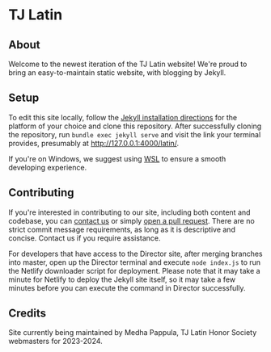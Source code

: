 # TJ Latin
## About
Welcome to the newest iteration of the TJ Latin website! We're proud to bring an easy-to-maintain static website, with blogging by Jekyll.

## Setup
To edit this site locally, follow the [Jekyll installation directions](https://jekyllrb.com/docs/installation/) for the platform of your choice and clone this repository. After successfully cloning the repository, run `bundle exec jekyll serve` and visit the link your terminal provides, presumably at <http://127.0.0.1:4000/latin/>.

If you're on Windows, we suggest using [WSL](https://docs.microsoft.com/en-us/windows/wsl/install) to ensure a smooth developing experience.

## Contributing
If you're interested in contributing to our site, including both content and codebase, you can [contact us](mailto:tjlatinwebmasters@gmail.com) or simply [open a pull request](https://docs.github.com/en/github/collaborating-with-pull-requests/proposing-changes-to-your-work-with-pull-requests/creating-a-pull-request). There are no strict commit message requirements, as long as it is descriptive and concise. Contact us if you require assistance.

For developers that have access to the Director site, after merging branches into master, open up the Director terminal and execute `node index.js` to run the Netlify downloader script for deployment. Please note that it may take a minute for Netlify to deploy the Jekyll site itself, so it may take a few minutes before you can execute the command in Director successfully.

## Credits
Site currently being maintained by Medha Pappula, TJ Latin Honor Society webmasters for 2023-2024.
